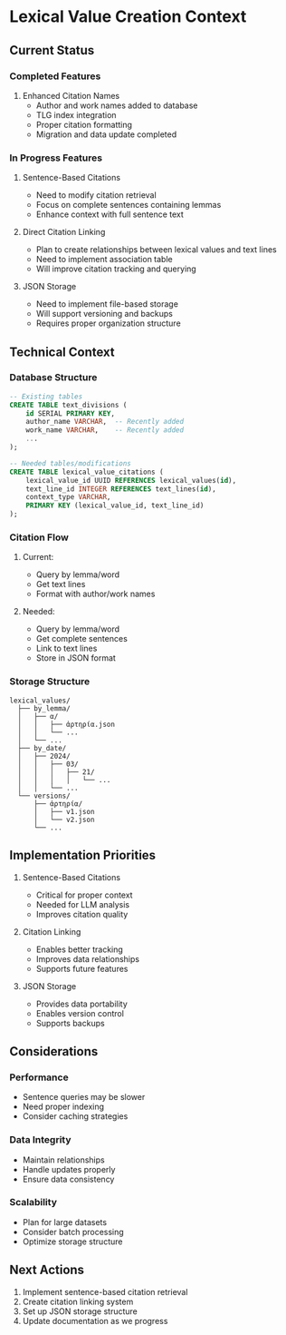 # Lexical Value Creation Context

## Current Status

### Completed Features
1. Enhanced Citation Names
   - Author and work names added to database
   - TLG index integration
   - Proper citation formatting
   - Migration and data update completed

### In Progress Features
1. Sentence-Based Citations
   - Need to modify citation retrieval
   - Focus on complete sentences containing lemmas
   - Enhance context with full sentence text

2. Direct Citation Linking
   - Plan to create relationships between lexical values and text lines
   - Need to implement association table
   - Will improve citation tracking and querying

3. JSON Storage
   - Need to implement file-based storage
   - Will support versioning and backups
   - Requires proper organization structure

## Technical Context

### Database Structure
```sql
-- Existing tables
CREATE TABLE text_divisions (
    id SERIAL PRIMARY KEY,
    author_name VARCHAR,  -- Recently added
    work_name VARCHAR,    -- Recently added
    ...
);

-- Needed tables/modifications
CREATE TABLE lexical_value_citations (
    lexical_value_id UUID REFERENCES lexical_values(id),
    text_line_id INTEGER REFERENCES text_lines(id),
    context_type VARCHAR,
    PRIMARY KEY (lexical_value_id, text_line_id)
);
```

### Citation Flow
1. Current:
   - Query by lemma/word
   - Get text lines
   - Format with author/work names

2. Needed:
   - Query by lemma/word
   - Get complete sentences
   - Link to text lines
   - Store in JSON format

### Storage Structure
```
lexical_values/
  ├── by_lemma/
  │   ├── α/
  │   │   ├── ἀρτηρία.json
  │   │   └── ...
  │   └── ...
  ├── by_date/
  │   ├── 2024/
  │   │   ├── 03/
  │   │   │   ├── 21/
  │   │   │   │   └── ...
  │   │   └── ...
  └── versions/
      ├── ἀρτηρία/
      │   ├── v1.json
      │   └── v2.json
      └── ...
```

## Implementation Priorities

1. Sentence-Based Citations
   - Critical for proper context
   - Needed for LLM analysis
   - Improves citation quality

2. Citation Linking
   - Enables better tracking
   - Improves data relationships
   - Supports future features

3. JSON Storage
   - Provides data portability
   - Enables version control
   - Supports backups

## Considerations

### Performance
- Sentence queries may be slower
- Need proper indexing
- Consider caching strategies

### Data Integrity
- Maintain relationships
- Handle updates properly
- Ensure data consistency

### Scalability
- Plan for large datasets
- Consider batch processing
- Optimize storage structure

## Next Actions
1. Implement sentence-based citation retrieval
2. Create citation linking system
3. Set up JSON storage structure
4. Update documentation as we progress
